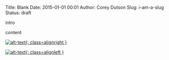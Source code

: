Title: Blank
Date: 2015-01-01 00:01
Author: Corey Dutson
Slug: i-am-a-slug
Status: draft

intro

<!-- PELICAN_END_SUMMARY -->

content
<!-- align image right -->
[![alt-text](url/to/image.jpg){: class=alignright }](url/to/image.jpg)

<!-- align image left -->
[![alt-text](url/to/image.jpg){: class=alignleft }](url/to/image.jpg)